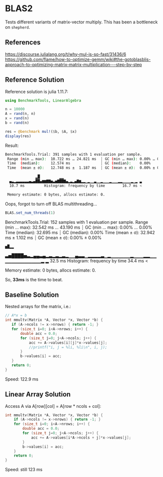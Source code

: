# BLAS2

Tests different variants of matrix-vector multiply. This has been a bottleneck on `shepherd`.

## References
https://discourse.julialang.org/t/why-mul-is-so-fast/31436/6
https://github.com/flame/how-to-optimize-gemm/wiki#the-gotoblasblis-approach-to-optimizing-matrix-matrix-multiplication---step-by-step

## Reference Solution
Reference solution is julia 1.11.7: 
```julia
using BenchmarkTools, LinearAlgebra

n = 10000
A = rand(n, n)
x = rand(n)
b = rand(n)

res = @benchmark mul!($b, $A, $x)
display(res)
```
Result:
```bash
BenchmarkTools.Trial: 391 samples with 1 evaluation per sample.
 Range (min … max):  10.722 ms … 24.821 ms  ┊ GC (min … max): 0.00% … 0.00%
 Time  (median):     12.574 ms              ┊ GC (median):    0.00%
 Time  (mean ± σ):   12.748 ms ±  1.187 ms  ┊ GC (mean ± σ):  0.00% ± 0.00%

              ▂█         ▁▁                                    
  ▄▃▂▃▃▃▃▃▃▄▃▄██▄▆▆▇▇▅▃▅▇██▇▄▂▃▂▄▇▆▂▂▁▂▁▁▃▁▁▂▁▁▁▂▁▁▁▂▂▁▁▁▁▂▁▂ ▃
  10.7 ms         Histogram: frequency by time        16.7 ms <

 Memory estimate: 0 bytes, allocs estimate: 0.
 ```

Oops, forgot to turn off BLAS multithreading...
```julia
BLAS.set_num_threads(1)
```

BenchmarkTools.Trial: 152 samples with 1 evaluation per sample.
 Range (min … max):  32.542 ms … 43.190 ms  ┊ GC (min … max): 0.00% … 0.00%
 Time  (median):     32.695 ms              ┊ GC (median):    0.00%
 Time  (mean ± σ):   32.942 ms ±  1.102 ms  ┊ GC (mean ± σ):  0.00% ± 0.00%

    ▅█▂▂                                                       
  ▃▅████▅▃▂▄▄▃▄▂▃▂▃▂▃▂▁▁▄▃▃▁▂▂▂▂▃▁▂▁▁▁▁▁▁▂▁▁▁▂▂▁▁▁▁▁▁▁▁▁▁▁▁▁▂ ▂
  32.5 ms         Histogram: frequency by time        34.4 ms <

 Memory estimate: 0 bytes, allocs estimate: 0.

 So, **33ms** is the time to beat. 

 ## Baseline Solution
 Nested arrays for the matrix, i.e.:

 ```c
 // A*x = b
int mmultv(Matrix *A, Vector *x, Vector *b) {
    if (A->ncols != x->nrows) { return -1; }
    for (size_t i=0; i<A->nrows; i++) {
        double acc = 0.0;
        for (size_t j=0; j<A->ncols; j++) {
            acc += A->values[i][j]*x->values[j];
            //printf("i, j = %li, %li\n", i, j);
        }
        b->values[i] = acc;
    }
    return 0;
}
```

Speed: 122.9 ms

## Linear Array Solution 
Access A via A[row][col] = A[row * ncols + col]:
```c
int mmultv(Matrix *A, Vector *x, Vector *b) {
    if (A->ncols != x->nrows) { return -1; }
    for (size_t i=0; i<A->nrows; i++) {
        double acc = 0.0;
        for (size_t j=0; j<A->ncols; j++) {
            acc += A->values[i*A->ncols + j]*x->values[j];
        }
        b->values[i] = acc;
    }
    return 0;
}
```

Speed: still 123 ms